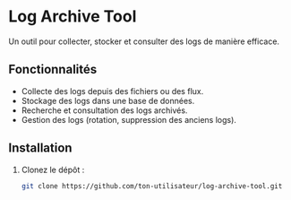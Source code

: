 # Log Archive Tool

Un outil pour collecter, stocker et consulter des logs de manière efficace.

## Fonctionnalités
- Collecte des logs depuis des fichiers ou des flux.
- Stockage des logs dans une base de données.
- Recherche et consultation des logs archivés.
- Gestion des logs (rotation, suppression des anciens logs).

## Installation
1. Clonez le dépôt :
   ```bash
   git clone https://github.com/ton-utilisateur/log-archive-tool.git

